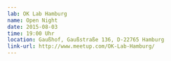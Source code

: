 ```yaml
---
lab: OK Lab Hamburg
name: Open Night
date: 2015-08-03
time: 19:00 Uhr
location: Gaußhof, Gaußstraße 136, D-22765 Hamburg
link-url: http://www.meetup.com/OK-Lab-Hamburg/
---
```

